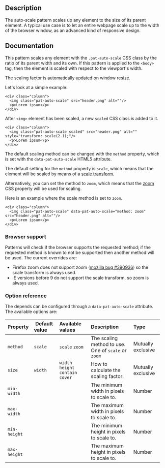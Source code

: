 ## Description

The auto-scale pattern scales up any element to the size of its parent element.
A typical use case is to let an entire webpage scale up to the width of the browser window, as an advanced kind of responsive design.

## Documentation

This pattern scales any element with the `.pat-auto-scale` CSS class by the ratio
of its parent width and its own. If this pattern is applied to the `<body>` tag,
then the element is scaled with respect to the viewport's width.

The scaling factor is automatically updated on window resize.

Let's look at a simple example:

    <div class="column">
      <img class="pat-auto-scale" src="header.png" alt=""/>
      <p>Lorem ipsum</p>
    </div>

After `<img>` element has been scaled, a new `scaled` CSS class is added to it.

    <div class="column">
      <img class="pat-auto-scale scaled" src="header.png" alt="" style="transform: scale(2.1);"/>
      <p>Lorem ipsum</p>
    </div>

The default scaling method can be changed with the `method` property, which is
set with the `data-pat-auto-scale` HTML5 attribute.

The default setting for the `method` property is `scale`, which means that the element will be
scaled by means of a [scale transform](http://www.w3.org/TR/css3-2d-transforms/#two-d-transform-functions).

Alternatively, you can set the method to `zoom`, which means that the [zoom](<http://msdn.microsoft.com/en-us/library/ms531189(VS.85).aspx>)
CSS property will be used for scaling.

Here is an example where the scale method is set to `zoom`.

    <div class="column">
      <img class="pat-auto-scale" data-pat-auto-scale="method: zoom" src="header.png" alt=""/>
      <p>Lorem ipsum</p>
    </div>

### Browser support

Patterns will check if the browser supports the requested method; if the requested
method is known to not be supported then another method will be used. The current overrides
are:

- Firefox zoom does not support zoom ([mozilla bug
  \#390936](https://bugzilla.mozilla.org/show_bug.cgi?id=390936)) so the scale
  transform is always used.
- IE versions before 9 do not support the scale transform, so zoom is always
  used.

### Option reference

The depends can be configured through a `data-pat-auto-scale` attribute.
The available options are:

| Property     |  Default value | Available values                   | Description                                         | Type               |
| :----------- | :------------- | :--------------------------------- | :-------------------------------------------------- | :----------------- |
| `method`     | `scale`        | `scale` `zoom`                     | The scaling method to use. One of `scale` or `zoom` | Mutually exclusive |
| `size`       | `width`        | `width` `height` `contain` `cover` | How to calculate the scaling factor.                | Mutually exclusive |
| `min-width`  |                |                                    | The minimum width in pixels to scale to.            | Number             |
| `max-width`  |                |                                    | The maximum width in pixels to scale to.            | Number             |
| `min-height` |                |                                    | The minimum height in pixels to scale to.           | Number             |
| `max-height` |                |                                    | The maximum height in pixels to scale to.           | Number             |
